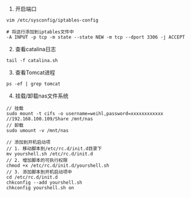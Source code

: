 1. 开启端口
```shell
vim /etc/sysconfig/iptables-config

# 将这行添加到iptables文件中
-A INPUT -p tcp -m state --state NEW -m tcp --dport 3306 -j ACCEPT
```
2. 查看catalina日志
```shell
tail -f catalina.sh
```
3. 查看Tomcat进程
```shell
ps -ef | grep tomcat
```
4. 挂载/卸载nas文件系统
```shell
// 挂载
sudo mount -t cifs -o username=weihl,password=xxxxxxxxxxxx //192.168.100.109/Share /mnt/nas
// 卸载
sudo umount -v /mnt/nas

// 添加到开机启动项
// 1. 移动脚本到/etc/rc.d/init.d目录下
mv yourshell.sh /etc/rc.d/init.d
// 2. 增加脚本的可执行权限
chmod +x /etc/rc.d/init.d/yourshell.sh
// 3. 添加脚本到开机启动项中
cd /etc/rc.d/init.d
chkconfig --add yourshell.sh
chkconfig yourshell.sh on
```
